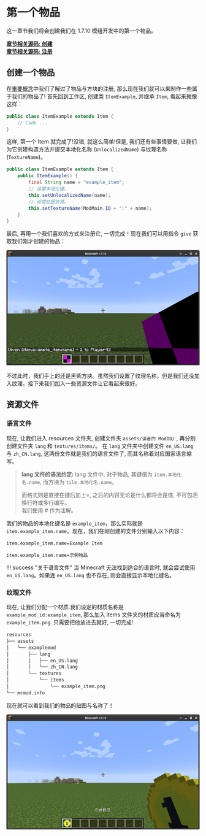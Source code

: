 # 第一个物品

这一章节我们将会创建我们在 1.7.10 模组开发中的第一个物品。

[**章节相关源码: 创建**](https://github.com/AmarokIce/NewbModding1710/blob/ModDev/src/main/java/club/snowlyicewolf/modding1710/common/item/ItemExample.java)  
[**章节相关源码: 注册**](https://github.com/AmarokIce/NewbModding1710/blob/ModDev/src/main/java/club/snowlyicewolf/modding1710/init/InitItems.java)

## 创建一个物品

在[重要概念](../core.md)中我们了解过了物品与方块的注册, 那么现在我们就可以来制作一些属于我们的物品了!
首先回到工作区, 创建类 `ItemExample`, 并继承 `Item`, 看起来就像这样：

```java title="ItemExample.java"
public class ItemExample extends Item {
    // Code ...
}
```

这样, 第一个 Item 就完成了!没错, 就这么简单!但是, 我们还有些事情要做, 让我们为它创建构造方法并提交本地化名称 (`UnlocalizedName`) 与纹理名称 (`TextureName`)。

```java title="ItemExample.java"
public class ItemExample extends Item {
    public ItemExample() {
        final String name = "example_item";
        // 设置本地化键。
        this.setUnlocalizedName(name);
        // 设置贴图资源。
        this.setTextureName(ModMain.ID + ":" + name);
    }
}
```

最后, 再用一个我们喜欢的方式来注册它, 一切完成！现在我们可以用指令 `give` 获取我们刚才创建的物品：

![我们第一个物品！](../assets/item/FirstItem_P0.png)

不过此时，我们手上的还是黑紫方块。虽然我们设置了纹理名称，但是我们还没加入纹理。接下来我们加入一些资源文件让它看起来很好。

## 资源文件

### 语言文件
现在, 让我们进入 resources 文件夹, 创建文件夹 `assets/读者的 ModID/` , 再分别创建文件夹 `lang` 和 `textures/items/`。
在 `lang` 文件夹中创建文件 `en_US.lang` 与 `zh_CN.lang`, 这两份文件就是我们的语言文件了, 而其名称着对应国家语言缩写。

> **lang 文件的语法约定:**
> lang 文件中, 对于物品, 其键值为 `item.本地化名.name`, 而方块为 `tile.本地化名.name`。
> 
> 而格式则是直接在键后加上=, 之后的内容无论是什么都将会是值, 不可包涵换行符或多行编写。<br />
> 我们使用 # 作为注解。

我们的物品的本地化键名是 `example_item`，那么实际就是 `item.example_item.name`。现在，我们在刚创建的文件分别输入以下内容：

```lang title="en_US.lang"
item.example_item.name=Example Item
```

```lang title="zh_CN.lang"
item.example_item.name=示例物品
```

!!! success "关于语言文件"
    当 Minecraft 无法找到适合的语言时, 就会尝试使用 `en_US.lang`。如果连 `en_US.lang` 也不存在, 则会直接显示本地化键名。

### 纹理文件

现在, 让我们分配一个材质.我们设定的材质名称是 `example_mod_id:example_item`, 那么加入 items 文件夹的材质应当命名为 `example_item.png`. 只需要把他放进去就好, 一切完成!

```markdown
resources
├── assets
│   └── examplemod
│       ├── lang
│       │   ├── en_US.lang
│       │   └── zh_CN.lang
│       └── textures
│           └── items
│               └── example_item.png
└── mcmod.info
```

现在就可以看到我们的物品的贴图与名称了！

![我们第一个物品完成喽！](../assets/item/FirstItem_P1.png)
